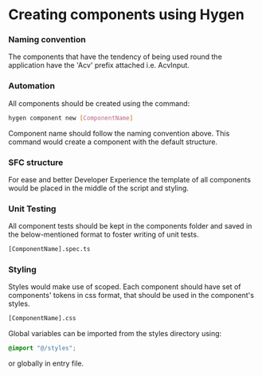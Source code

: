 # Creating components using Hygen

### Naming convention

The components that have the tendency of being used round the application have the 'Acv' prefix attached i.e. AcvInput.

### Automation

All components should be created using the command:

```bash
hygen component new [ComponentName]
```

Component name should follow the naming convention above.
This command would create a component with the default structure.

### SFC structure

For ease and better Developer Experience the template of all components would be placed in the middle of the script and styling.

### Unit Testing

All component tests should be kept in the components folder and saved in the below-mentioned format to foster writing of unit tests.

```bash
[ComponentName].spec.ts
```

### Styling

Styles would make use of scoped.
Each component should have set of components' tokens in css format, that should be used in the component's styles.

```bash
[ComponentName].css
```

Global variables can be imported from the styles directory using:

```css
@import "@/styles";
```

or globally in entry file.
